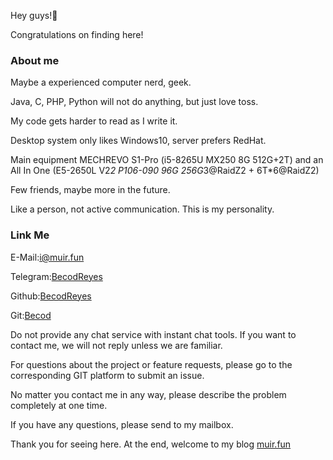 Hey guys!👋

Congratulations on finding here!

### About me
Maybe a experienced computer nerd, geek.

Java, C, PHP, Python will not do anything, but just love toss.

My code gets harder to read as I write it.

Desktop system only likes Windows10, server prefers RedHat.

Main equipment MECHREVO S1-Pro (i5-8265U MX250 8G 512G+2T) and an All In One (E5-2650L V2*2 P106-090 96G 256G*3@RaidZ2 + 6T*6@RaidZ2)

Few friends, maybe more in the future.

Like a person, not active communication. This is my personality.

### Link Me

E-Mail:[i@muir.fun](i@muir.fun)

Telegram:[BecodReyes](https://t.me/BecodReyes)

Github:[BecodReyes](https://github.com/BecodReyes)

Git:[Becod](https://git.muir.fun/Becod)

Do not provide any chat service with instant chat tools. If you want to contact me, we will not reply unless we are familiar.

For questions about the project or feature requests, please go to the corresponding GIT platform to submit an issue.

No matter you contact me in any way, please describe the problem completely at one time.

If you have any questions, please send to my mailbox.

Thank you for seeing here. At the end, welcome to my blog [muir.fun](https://muir.fun)